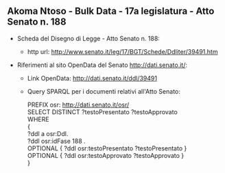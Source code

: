 ## Akoma Ntoso - Bulk Data - 17a legislatura - Atto Senato n. 188 ##

* Scheda del Disegno di Legge - Atto Senato n. 188:
	* http url: http://www.senato.it/leg/17/BGT/Schede/Ddliter/39491.htm

* Riferimenti al sito OpenData del Senato http://dati.senato.it/:
	* Link OpenData: http://dati.senato.it/ddl/39491
	* Query SPARQL per i documenti relativi all'Atto Senato:

        PREFIX osr: <http://dati.senato.it/osr/>  
		SELECT DISTINCT ?testoPresentato ?testoApprovato  
		WHERE  
		{  
		    ?ddl a osr:Ddl.  
		    ?ddl osr:idFase 188 .  
		    OPTIONAL { ?ddl osr:testoPresentato ?testoPresentato }  
		    OPTIONAL { ?ddl osr:testoApprovato ?testoApprovato }  
		}
		
